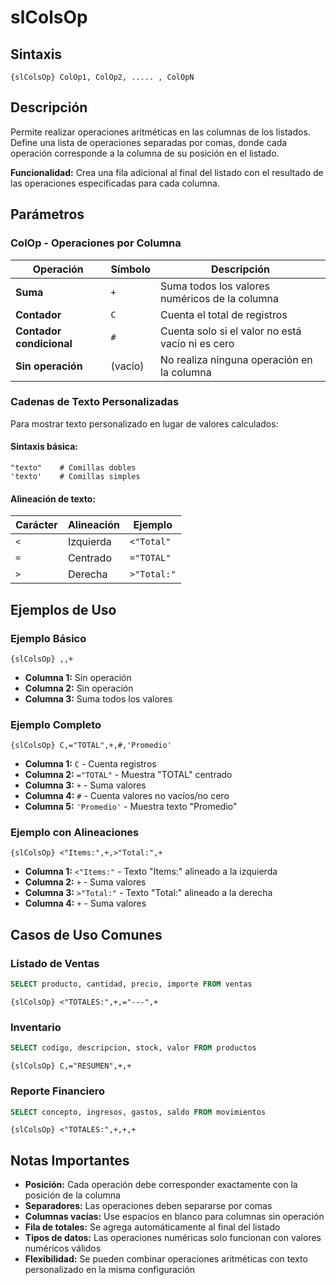 # slColsOp

## Sintaxis
```
{slColsOp} ColOp1, ColOp2, ..... , ColOpN
```

## Descripción
Permite realizar operaciones aritméticas en las columnas de los listados. Define una lista de operaciones separadas por comas, donde cada operación corresponde a la columna de su posición en el listado.

**Funcionalidad:** Crea una fila adicional al final del listado con el resultado de las operaciones especificadas para cada columna.

## Parámetros

### ColOp - Operaciones por Columna

| Operación | Símbolo | Descripción |
|-----------|---------|-------------|
| **Suma** | `+` | Suma todos los valores numéricos de la columna |
| **Contador** | `C` | Cuenta el total de registros |
| **Contador condicional** | `#` | Cuenta solo si el valor no está vacío ni es cero |
| **Sin operación** | (vacío) | No realiza ninguna operación en la columna |

### Cadenas de Texto Personalizadas

Para mostrar texto personalizado en lugar de valores calculados:

#### Sintaxis básica:
```
"texto"    # Comillas dobles
'texto'    # Comillas simples
```

#### Alineación de texto:
| Carácter | Alineación | Ejemplo |
|----------|------------|---------|
| `<` | Izquierda | `<"Total"` |
| `=` | Centrado | `="TOTAL"` |
| `>` | Derecha | `>"Total:"` |

## Ejemplos de Uso

### Ejemplo Básico
```
{slColsOp} ,,+
```
- **Columna 1:** Sin operación
- **Columna 2:** Sin operación  
- **Columna 3:** Suma todos los valores

### Ejemplo Completo
```
{slColsOp} C,="TOTAL",+,#,'Promedio'
```
- **Columna 1:** `C` - Cuenta registros
- **Columna 2:** `="TOTAL"` - Muestra "TOTAL" centrado
- **Columna 3:** `+` - Suma valores
- **Columna 4:** `#` - Cuenta valores no vacíos/no cero
- **Columna 5:** `'Promedio'` - Muestra texto "Promedio"

### Ejemplo con Alineaciones
```
{slColsOp} <"Items:",+,>"Total:",+
```
- **Columna 1:** `<"Items:"` - Texto "Items:" alineado a la izquierda
- **Columna 2:** `+` - Suma valores
- **Columna 3:** `>"Total:"` - Texto "Total:" alineado a la derecha
- **Columna 4:** `+` - Suma valores

## Casos de Uso Comunes

### Listado de Ventas
```sql
SELECT producto, cantidad, precio, importe FROM ventas
```
```
{slColsOp} <"TOTALES:",+,="---",+
```

### Inventario
```sql
SELECT codigo, descripcion, stock, valor FROM productos
```
```
{slColsOp} C,="RESUMEN",+,+
```

### Reporte Financiero
```sql
SELECT concepto, ingresos, gastos, saldo FROM movimientos
```
```
{slColsOp} <"TOTALES:",+,+,+
```

## Notas Importantes

- **Posición:** Cada operación debe corresponder exactamente con la posición de la columna
- **Separadores:** Las operaciones deben separarse por comas
- **Columnas vacías:** Use espacios en blanco para columnas sin operación
- **Fila de totales:** Se agrega automáticamente al final del listado
- **Tipos de datos:** Las operaciones numéricas solo funcionan con valores numéricos válidos
- **Flexibilidad:** Se pueden combinar operaciones aritméticas con texto personalizado en la misma configuración
